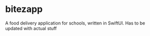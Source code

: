 # bitezapp
A food delivery application for schools, written in SwiftUI. Has to be updated with actual stuff
